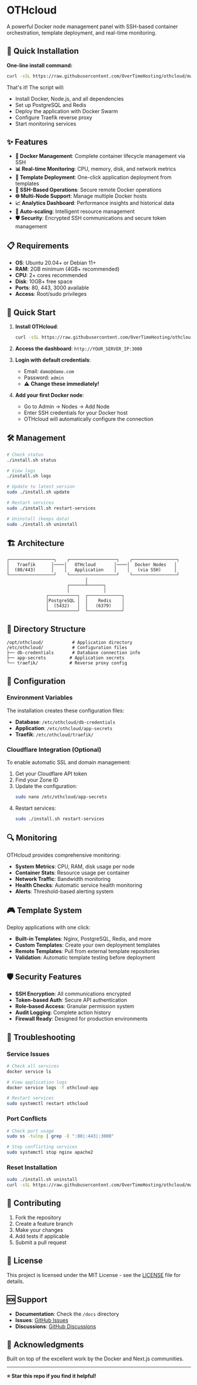# OTHcloud 

A powerful Docker node management panel with SSH-based container orchestration, template deployment, and real-time monitoring.

## 🚀 Quick Installation

**One-line install command:**

```bash
curl -sSL https://raw.githubusercontent.com/OverTimeHosting/othcloud/main/install.sh | bash
```

That's it! The script will:
- Install Docker, Node.js, and all dependencies
- Set up PostgreSQL and Redis
- Deploy the application with Docker Swarm
- Configure Traefik reverse proxy
- Start monitoring services

## ✨ Features

- **🐳 Docker Management**: Complete container lifecycle management via SSH
- **📊 Real-time Monitoring**: CPU, memory, disk, and network metrics
- **🎯 Template Deployment**: One-click application deployment from templates
- **🔐 SSH-Based Operations**: Secure remote Docker operations
- **🌐 Multi-Node Support**: Manage multiple Docker hosts
- **📈 Analytics Dashboard**: Performance insights and historical data
- **🔄 Auto-scaling**: Intelligent resource management
- **🛡️ Security**: Encrypted SSH communications and secure token management

## 📋 Requirements

- **OS**: Ubuntu 20.04+ or Debian 11+
- **RAM**: 2GB minimum (4GB+ recommended)
- **CPU**: 2+ cores recommended  
- **Disk**: 10GB+ free space
- **Ports**: 80, 443, 3000 available
- **Access**: Root/sudo privileges

## 🎯 Quick Start

1. **Install OTHcloud**:
   ```bash
   curl -sSL https://raw.githubusercontent.com/OverTimeHosting/othcloud/main/install.sh | bash
   ```

2. **Access the dashboard**: `http://YOUR_SERVER_IP:3000`

3. **Login with default credentials**:
   - Email: `damo@damo.com`
   - Password: `admin` 
   - ⚠️ **Change these immediately!**

4. **Add your first Docker node**:
   - Go to Admin → Nodes → Add Node
   - Enter SSH credentials for your Docker host
   - OTHcloud will automatically configure the connection

## 🛠️ Management

```bash
# Check status
./install.sh status

# View logs  
./install.sh logs

# Update to latest version
sudo ./install.sh update

# Restart services
sudo ./install.sh restart-services

# Uninstall (keeps data)
sudo ./install.sh uninstall
```

## 🏗️ Architecture

```
┌─────────────────┐    ┌──────────────────┐    ┌─────────────────┐
│   Traefik      │────│   OTHcloud       │────│  Docker Nodes   │
│  (80/443)      │    │   Application    │    │   (via SSH)     │
└─────────────────┘    └──────────────────┘    └─────────────────┘
                              │
                       ┌──────┴──────┐
                       │             │
               ┌───────────┐  ┌─────────────┐
               │PostgreSQL │  │    Redis    │
               │  (5432)   │  │   (6379)    │
               └───────────┘  └─────────────┘
```

## 📁 Directory Structure

```
/opt/othcloud/           # Application directory
/etc/othcloud/           # Configuration files
├── db-credentials       # Database connection info
├── app-secrets         # Application secrets
└── traefik/            # Reverse proxy config
```

## 🔧 Configuration

### Environment Variables

The installation creates these configuration files:

- **Database**: `/etc/othcloud/db-credentials`
- **Application**: `/etc/othcloud/app-secrets`
- **Traefik**: `/etc/othcloud/traefik/`

### Cloudflare Integration (Optional)

To enable automatic SSL and domain management:

1. Get your Cloudflare API token
2. Find your Zone ID
3. Update the configuration:
   ```bash
   sudo nano /etc/othcloud/app-secrets
   ```
4. Restart services:
   ```bash
   sudo ./install.sh restart-services
   ```

## 🔍 Monitoring

OTHcloud provides comprehensive monitoring:

- **System Metrics**: CPU, RAM, disk usage per node
- **Container Stats**: Resource usage per container
- **Network Traffic**: Bandwidth monitoring
- **Health Checks**: Automatic service health monitoring
- **Alerts**: Threshold-based alerting system

## 🎮 Template System

Deploy applications with one click:

- **Built-in Templates**: Nginx, PostgreSQL, Redis, and more
- **Custom Templates**: Create your own deployment templates
- **Remote Templates**: Pull from external template repositories
- **Validation**: Automatic template testing before deployment

## 🛡️ Security Features

- **SSH Encryption**: All communications encrypted
- **Token-based Auth**: Secure API authentication
- **Role-based Access**: Granular permission system
- **Audit Logging**: Complete action history
- **Firewall Ready**: Designed for production environments

## 🚨 Troubleshooting

### Service Issues
```bash
# Check all services
docker service ls

# View application logs
docker service logs -f othcloud-app

# Restart services
sudo systemctl restart othcloud
```

### Port Conflicts
```bash
# Check port usage
sudo ss -tulnp | grep -E ":80|:443|:3000"

# Stop conflicting services
sudo systemctl stop nginx apache2
```

### Reset Installation
```bash
sudo ./install.sh uninstall
curl -sSL https://raw.githubusercontent.com/OverTimeHosting/othcloud/main/install.sh | bash
```

## 🤝 Contributing

1. Fork the repository
2. Create a feature branch
3. Make your changes
4. Add tests if applicable
5. Submit a pull request

## 📄 License

This project is licensed under the MIT License - see the [LICENSE](LICENSE) file for details.

## 🆘 Support

- **Documentation**: Check the `/docs` directory
- **Issues**: [GitHub Issues](https://github.com/OverTimeHosting/othcloud/issues)
- **Discussions**: [GitHub Discussions](https://github.com/OverTimeHosting/othcloud/discussions)

## 🙏 Acknowledgments

Built on top of the excellent work by the Docker and Next.js communities.

---

**⭐ Star this repo if you find it helpful!**